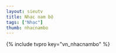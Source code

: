 ```yaml
---
layout: sieutv
title: Nhạc nam bộ
tags: ["Nhạc"]
thumb: nhacnambo
---
```

{% include tvpro key="vn_nhacnambo" %}
